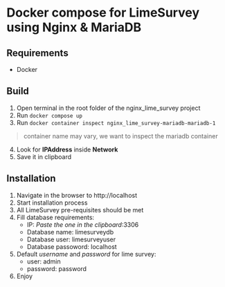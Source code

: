 # Docker compose for LimeSurvey using Nginx & MariaDB

## Requirements
- Docker
## Build

1. Open terminal in the root folder of the nginx_lime_survey project
2. Run `docker compose up`
3. Run `docker container inspect nginx_lime_survey-mariadb-mariadb-1`
> container name may vary, we want to inspect the mariadb container
4. Look for **IPAddress** inside **Network**
5. Save it in clipboard

## Installation

1. Navigate in the browser to http://localhost
2. Start installation process
3. All LimeSurvey pre-requisites should be met
5. Fill database requirements:
	- IP: *Paste the one in the clipboard*:3306
	- Database name: limesurveydb 
	- Database user: limesurveyuser
	- Database passoword: localhost
6. Default *username* and *password* for lime survey:
	- user: admin
	- password: password
7. Enjoy

